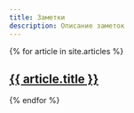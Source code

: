 ```yaml
---
title: Заметки
description: Описание заметок
---
```


{% for article in site.articles %}
  <h2>
    <a href="{{ article.url }}">{{ article.title }}</a>
  </h2>
{% endfor %}
